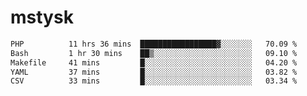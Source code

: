 # mstysk

<!--START_SECTION:waka-->

```txt
PHP          11 hrs 36 mins  █████████████████▓░░░░░░░   70.09 %
Bash         1 hr 30 mins    ██▒░░░░░░░░░░░░░░░░░░░░░░   09.10 %
Makefile     41 mins         █░░░░░░░░░░░░░░░░░░░░░░░░   04.20 %
YAML         37 mins         █░░░░░░░░░░░░░░░░░░░░░░░░   03.82 %
CSV          33 mins         █░░░░░░░░░░░░░░░░░░░░░░░░   03.34 %
```

<!--END_SECTION:waka-->
